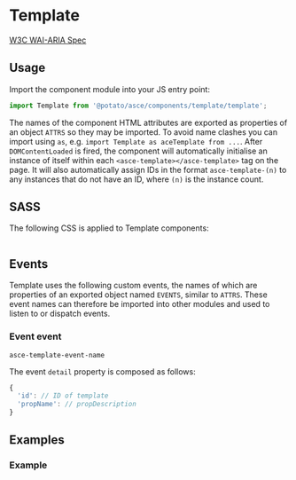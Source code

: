 <!-- TODO: Replace 'Template' with actual value -->
# Template

<!-- DESCRIBE COMPONENT AND ITS FUNCTIONALITY HERE -->

<!-- TODO: Replace '<w3c-component-name>' with actual value -->
[W3C WAI-ARIA Spec](https://www.w3.org/TR/wai-aria-practices-1.1/#<w3c-component-name>)


## Usage
<!-- TODO: Replace 'Template', 'TEMPLATE' and 'template' with actual values int this section -->

Import the component module into your JS entry point:
```js
import Template from '@potato/asce/components/template/template';
```

<!-- TODO: If no ATTRS are exported then remove first paragraph -->
The names of the component HTML attributes are exported as properties of an object `ATTRS` so they may be imported. To avoid name clashes you can import using `as`, e.g. `import Template as aceTemplate from ...`. After `DOMContentLoaded` is fired, the component will automatically initialise an instance of itself within each `<asce-template></asce-template>` tag on the page. It will also automatically assign IDs in the format `asce-template-(n)` to any instances that do not have an ID, where `(n)` is the instance count.

<!-- ADD ANY OTHER USAGE INSTRUCTIONS HERE -->



## SASS
<!-- TODO: Replace 'Template' with actual value -->
The following CSS is applied to Template components:

```scss
```


## Events

<!-- TODO: Replace 'Template' with actual value -->
Template uses the following custom events, the names of which are properties of an exported object named `EVENTS`, similar to `ATTRS`. These event names can therefore be imported into other modules and used to listen to or dispatch events.


<!-- TODO: Replace 'Event' with a descriptive name -->
### Event event

<!-- TODO: Replace 'template-event-name' with actual value -->
`asce-template-event-name`

<!-- DESCRIBE EVENT HERE -->


The event `detail` property is composed as follows:
<!-- TODO: Replace 'propName' and 'propDescription' with appropriate values. Repeat for all properties and nested properties -->
```js
{
  'id': // ID of template
  'propName': // propDescription
}
```

## Examples

<!-- TODO: Replace 'Example' with more descriptive name -->
### Example

<!-- DESCRIBE WHAT THE EXAMPLE SHOWS AND WHY IT SHOULD BE USED THAT WAY HERE -->

```html
```
